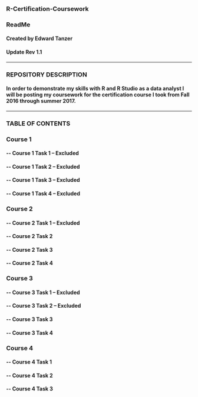 ### R-Certification-Coursework
### ReadMe
#### Created by Edward Tanzer
#### Update Rev 1.1
---

### REPOSITORY DESCRIPTION
#### In order to demonstrate my skills with R and R Studio as a data analyst I will be posting my coursework for the certification course I took from Fall 2016 through summer 2017. 
---

 ### TABLE OF CONTENTS
 ###  Course 1
 #### -- Course 1 Task 1 – Excluded
 #### -- Course 1 Task 2 – Excluded
 #### -- Course 1 Task 3 – Excluded
 #### -- Course 1 Task 4 – Excluded
 ###  Course 2
 ####  --	Course 2 Task 1 – Excluded
 ####  --	Course 2 Task 2
 ####  --	Course 2 Task 3
 ####  --	Course 2 Task 4
 ###  Course 3
 ####  --	Course 3 Task 1 – Excluded
 ####  --	Course 3 Task 2 – Excluded
 ####  --	Course 3 Task 3
 ####  --	Course 3 Task 4
 ###  Course 4
 ####  --	Course 4 Task 1
 ####  --	Course 4 Task 2
 ####  --	Course 4 Task 3
